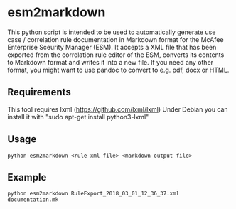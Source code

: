 # esm2markdown

This python script is intended to be used to automatically generate use case / correlation rule documentation in Markdown format for the McAfee Enterprise Sceurity Manager (ESM). It accepts a XML file that has been exported from the correlation rule editor of the ESM, converts its contents to Markdown format and writes it into a new file. If you need any other format, you might want to use pandoc to convert to e.g. pdf, docx or HTML.

## Requirements

This tool requires lxml (https://github.com/lxml/lxml)
Under Debian you can install it with "sudo apt-get install python3-lxml"

## Usage

```
python esm2markdown <rule xml file> <markdown output file>
```

## Example

```
python esm2markdown RuleExport_2018_03_01_12_36_37.xml documentation.mk
```
